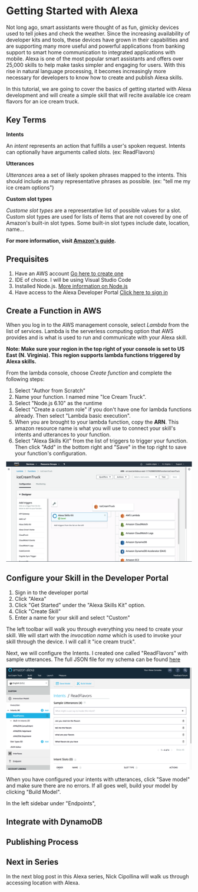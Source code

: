 Getting Started with Alexa
==========================

Not long ago, smart assistants were thought of as fun, gimicky devices used to tell jokes and check the weather.  Since the increasing availability of developer kits and tools, these devices have grown in their capabilities and are supporting many more useful and powerful applications from banking support to smart home communication to integrated applications with mobile.  Alexa is one of the most popular smart assistants and offers over 25,000 skills to help make tasks simpler and engaging for users.  With this rise in natural language processing, it becomes increasingly more necessary for developers to know how to create and publish Alexa skills.  

In this tutorial, we are going to cover the basics of getting started with Alexa development and will create a simple skill that will recite available ice cream flavors for an ice cream truck.

Key Terms
---------

__Intents__

An *intent* represents an action that fulfills a user's spoken request. Intents can optionally have arguments called slots. (ex: ReadFlavors)

__Utterances__

*Utterances* area a set of likely spoken phrases mapped to the intents. This should include as many representative phrases as possible. (ex: "tell me my ice cream options")

__Custom slot types__

*Custome slot types* are a representative list of possible values for a slot. Custom slot types are used for lists of items that are not covered by one of Amazon's built-in slot types. Some built-in slot types include date, location, name...

**For more information, visit [Amazon's guide](https://developer.amazon.com/docs/custom-skills/use-the-skill-builder-beta-to-define-intents-slots-and-dialogs.html).**


Prequisites
-----------
1. Have an AWS account [Go here to create one](https://aws.amazon.com/)
2. IDE of choice.  I will be using Visual Studio Code
3. Installed Node.js. [More information on Node.js](https://nodejs.org/en/)
4. Have access to the Alexa Developer Portal [Click here to sign in](https://developer.amazon.com/)



Create a Function in AWS
------------------------
When you log in to the AWS management console, select *Lambda* from the list of services.  Lambda is the serverless computing option that AWS provides and is what is used to run and communicate with your Alexa skill.  

__Note: Make sure your region in the top right of your console is set to US East (N. Virginia). This region supports lambda functions triggered by Alexa skills.__

From the lambda console, choose *Create function* and complete the following steps:
1. Select "Author from Scratch"
2. Name your function.  I named mine "Ice Cream Truck".
3. Select "Node.js 6.10" as the runtime
4. Select "Create a custom role" if you don't have one for lambda functions already.  Then select "Lambda basic execution".
5. When you are brought to your lambda function, copy the __ARN__.  This amazon resource name is what you will use to connect your skill's intents and utterances to your function.
6. Select "Alexa Skills Kit" from the list of triggers to trigger your function.  Then click "Add" in the bottom right and "Save" in the top right to save your function's configuration.

![function design](https://github.com/mgstigler/Alexa/blob/master/IceCream/images/lambda.png?raw=true)



Configure your Skill in the Developer Portal
--------------------------------------------
1. Sign in to the developer portal
2. Click "Alexa"
3. Click "Get Started" under the "Alexa Skills Kit" option.
4. Click "Create Skill"
5. Enter a name for your skill and select "Custom"

The left toolbar will walk you through everything you need to create your skill.  We will start with the *invocation name* which is used to invoke your skill through the device. I will call it "ice cream truck".

Next, we will configure the Intents.  I created one called "ReadFlavors" with sample utterances.  The full JSON file for my schema can be found [here](https://github.com/mgstigler/Alexa/blob/master/IceCream/speechAssets/IntentSchema.json)

![intent design](https://github.com/mgstigler/Alexa/blob/master/IceCream/images/intents.png?raw=true)

When you have configured your intents with utterances, click "Save model" and make sure there are no errors.  If all goes well, build your model by clicking "Build Model".

In the left sidebar under "Endpoints", 



Integrate with DynamoDB
-----------------------



Publishing Process
------------------



Next in Series
--------------

In the next blog post in this Alexa series, Nick Cipollina will walk us through accessing location with Alexa.
